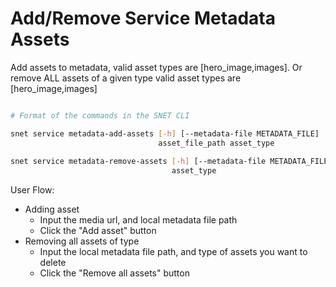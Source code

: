 # Add/Remove Service Metadata Assets

Add assets to metadata, valid asset types are \[hero\_image,images]. Or remove ALL assets of a given type valid asset types are \[hero\_image,images]

<figure><img src="../../../../.gitbook/assets/Screenshot 2024-08-17 at 6.03.18 PM.png" alt=""><figcaption></figcaption></figure>

```bash
# Format of the commands in the SNET CLI

snet service metadata-add-assets [-h] [--metadata-file METADATA_FILE]
                                 asset_file_path asset_type
                                 
snet service metadata-remove-assets [-h] [--metadata-file METADATA_FILE]
                                    asset_type
```

User Flow:

* Adding asset
  * Input the media url, and local metadata file path
  * Click the "Add asset" button
* Removing all assets of type
  * Input the local metadata file path, and type of assets you want to delete
  * Click the "Remove all assets" button
